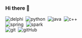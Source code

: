 ### Hi there 👋

![delphi](https://img.shields.io/badge/-Delphi-535458?style=flat&logo=delphi)&nbsp;
![python](https://img.shields.io/badge/-Python-535458?style=flat&logo=python)&nbsp;
![java](https://img.shields.io/badge/-Java-535458?style=flat&logo=java)&nbsp;
![c++](https://img.shields.io/badge/-C++-535458?style=flat&logo=c++)&nbsp;
<br/>
![spring](https://img.shields.io/badge/-Spring-535458?style=flat&logo=spring)&nbsp;
![spark](https://img.shields.io/badge/-Spark-535458?style=flat&logo=spark%20ar)&nbsp;
<br/>
![git](https://img.shields.io/badge/-Git-535458?style=flat&logo=git)&nbsp;
![gitHub](https://img.shields.io/badge/-GitHub-535458?style=flat&logo=github)&nbsp;

<!--
**lxxxv/lxxxv** is a ✨ _special_ ✨ repository because its `README.md` (this file) appears on your GitHub profile.

Here are some ideas to get you started:

- 🔭 I’m currently working on ...
- 🌱 I’m currently learning ...
- 👯 I’m looking to collaborate on ...
- 🤔 I’m looking for help with ...
- 💬 Ask me about ...
- 📫 How to reach me: ...
- 😄 Pronouns: ...
- ⚡ Fun fact: ...
-->
